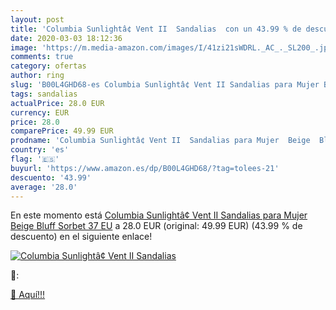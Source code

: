 ```yaml
---
layout: post
title: 'Columbia Sunlightâ¢ Vent II  Sandalias  con un 43.99 % de descuento'
date: 2020-03-03 18:12:36
image: 'https://m.media-amazon.com/images/I/41zi21sWDRL._AC_._SL200_.jpg'
comments: true
category: ofertas
author: ring
slug: 'B00L4GHD68-es Columbia Sunlightâ¢ Vent II Sandalias para Mujer Beige...'
tags: sandalias
actualPrice: 28.0 EUR
currency: EUR
price: 28.0
comparePrice: 49.99 EUR
prodname: 'Columbia Sunlightâ¢ Vent II  Sandalias para Mujer  Beige  Bluff  Sorbet   37 EU'
country: 'es'
flag: '🇪🇸'
buyurl: 'https://www.amazon.es/dp/B00L4GHD68/?tag=tolees-21'
descuento: '43.99'
average: '28.0'
---
```


En este momento está [Columbia Sunlightâ¢ Vent II  Sandalias para Mujer  Beige  Bluff  Sorbet   37 EU](https://www.amazon.es/dp/B00L4GHD68/?tag=tolees-21) a 28.0 EUR (original: 49.99 EUR) (43.99 %  de descuento) en el siguiente enlace!

[![Columbia Sunlightâ¢ Vent II  Sandalias ](https://m.media-amazon.com/images/I/41zi21sWDRL._AC_._SL200_.jpg)](https://www.amazon.es/dp/B00L4GHD68/?tag=tolees-21)

🔎:


[🛒 Aquí!!!](https://www.amazon.es/dp/B00L4GHD68/?tag=tolees-21)
